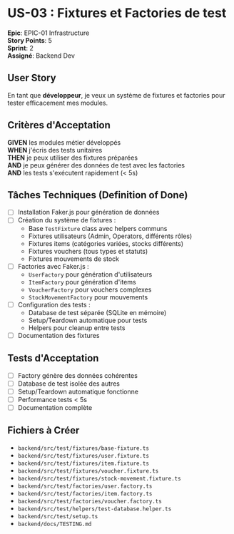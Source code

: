 # US-03 : Fixtures et Factories de test

**Epic**: EPIC-01 Infrastructure  
**Story Points**: 5  
**Sprint**: 2  
**Assigné**: Backend Dev  

## User Story

En tant que **développeur**, je veux un système de fixtures et factories pour tester efficacement mes modules.

## Critères d'Acceptation

**GIVEN** les modules métier développés  
**WHEN** j'écris des tests unitaires  
**THEN** je peux utiliser des fixtures préparées  
**AND** je peux générer des données de test avec les factories  
**AND** les tests s'exécutent rapidement (< 5s)  

## Tâches Techniques (Definition of Done)

- [ ] Installation Faker.js pour génération de données
- [ ] Création du système de fixtures :
  - Base `TestFixture` class avec helpers communs
  - Fixtures utilisateurs (Admin, Operators, différents rôles)
  - Fixtures items (catégories variées, stocks différents)
  - Fixtures vouchers (tous types et statuts)
  - Fixtures mouvements de stock
- [ ] Factories avec Faker.js :
  - `UserFactory` pour génération d'utilisateurs
  - `ItemFactory` pour génération d'items
  - `VoucherFactory` pour vouchers complexes
  - `StockMovementFactory` pour mouvements
- [ ] Configuration des tests :
  - Database de test séparée (SQLite en mémoire)
  - Setup/Teardown automatique pour tests
  - Helpers pour cleanup entre tests
- [ ] Documentation des fixtures

## Tests d'Acceptation

- [ ] Factory génère des données cohérentes
- [ ] Database de test isolée des autres
- [ ] Setup/Teardown automatique fonctionne
- [ ] Performance tests < 5s
- [ ] Documentation complète

## Fichiers à Créer

- `backend/src/test/fixtures/base-fixture.ts`
- `backend/src/test/fixtures/user.fixture.ts`
- `backend/src/test/fixtures/item.fixture.ts`
- `backend/src/test/fixtures/voucher.fixture.ts`
- `backend/src/test/fixtures/stock-movement.fixture.ts`
- `backend/src/test/factories/user.factory.ts`
- `backend/src/test/factories/item.factory.ts`
- `backend/src/test/factories/voucher.factory.ts`
- `backend/src/test/helpers/test-database.helper.ts`
- `backend/src/test/setup.ts`
- `backend/docs/TESTING.md`